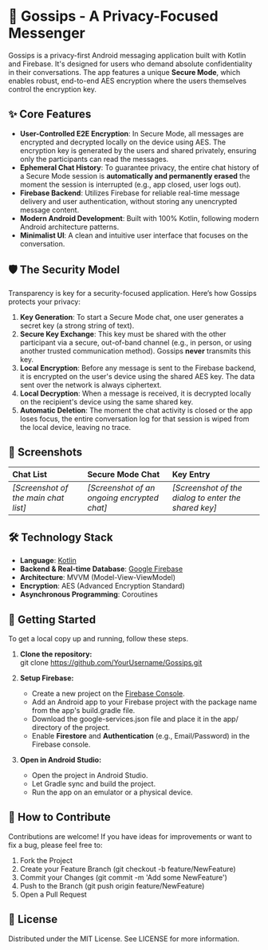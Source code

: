 # **🔐 Gossips \- A Privacy-Focused Messenger**

Gossips is a privacy-first Android messaging application built with Kotlin and Firebase. It's designed for users who demand absolute confidentiality in their conversations. The app features a unique **Secure Mode**, which enables robust, end-to-end AES encryption where the users themselves control the encryption key.

## **✨ Core Features**

* **User-Controlled E2E Encryption**: In Secure Mode, all messages are encrypted and decrypted locally on the device using AES. The encryption key is generated by the users and shared privately, ensuring only the participants can read the messages.  
* **Ephemeral Chat History**: To guarantee privacy, the entire chat history of a Secure Mode session is **automatically and permanently erased** the moment the session is interrupted (e.g., app closed, user logs out).  
* **Firebase Backend**: Utilizes Firebase for reliable real-time message delivery and user authentication, without storing any unencrypted message content.  
* **Modern Android Development**: Built with 100% Kotlin, following modern Android architecture patterns.  
* **Minimalist UI**: A clean and intuitive user interface that focuses on the conversation.

## **🛡️ The Security Model**

Transparency is key for a security-focused application. Here’s how Gossips protects your privacy:

1. **Key Generation**: To start a Secure Mode chat, one user generates a secret key (a strong string of text).  
2. **Secure Key Exchange**: This key must be shared with the other participant via a secure, out-of-band channel (e.g., in person, or using another trusted communication method). Gossips **never** transmits this key.  
3. **Local Encryption**: Before any message is sent to the Firebase backend, it is encrypted on the user's device using the shared AES key. The data sent over the network is always ciphertext.  
4. **Local Decryption**: When a message is received, it is decrypted locally on the recipient's device using the same shared key.  
5. **Automatic Deletion**: The moment the chat activity is closed or the app loses focus, the entire conversation log for that session is wiped from the local device, leaving no trace.

## **📸 Screenshots**

| Chat List | Secure Mode Chat | Key Entry |
| :---- | :---- | :---- |
| *\[Screenshot of the main chat list\]* | *\[Screenshot of an ongoing encrypted chat\]* | *\[Screenshot of the dialog to enter the shared key\]* |

## **🛠️ Technology Stack**

* **Language**: [Kotlin](https://kotlinlang.org/)  
* **Backend & Real-time Database**: [Google Firebase](https://firebase.google.com/)  
* **Architecture**: MVVM (Model-View-ViewModel)  
* **Encryption**: AES (Advanced Encryption Standard)  
* **Asynchronous Programming**: Coroutines

## **🚀 Getting Started**

To get a local copy up and running, follow these steps.

1. **Clone the repository:**  
   git clone https://github.com/YourUsername/Gossips.git

2. **Setup Firebase:**  
   * Create a new project on the [Firebase Console](https://console.firebase.google.com/).  
   * Add an Android app to your Firebase project with the package name from the app's build.gradle file.  
   * Download the google-services.json file and place it in the app/ directory of the project.  
   * Enable **Firestore** and **Authentication** (e.g., Email/Password) in the Firebase console.  
3. **Open in Android Studio:**  
   * Open the project in Android Studio.  
   * Let Gradle sync and build the project.  
   * Run the app on an emulator or a physical device.

## **🤝 How to Contribute**

Contributions are welcome\! If you have ideas for improvements or want to fix a bug, please feel free to:

1. Fork the Project  
2. Create your Feature Branch (git checkout \-b feature/NewFeature)  
3. Commit your Changes (git commit \-m 'Add some NewFeature')  
4. Push to the Branch (git push origin feature/NewFeature)  
5. Open a Pull Request

## **📜 License**

Distributed under the MIT License. See LICENSE for more information.